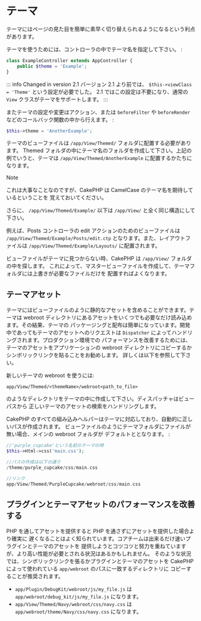 # テーマ

テーマにはページの見た目を簡単に素早く切り替えられるようになるという利点があります。

テーマを使うためには、コントローラの中でテーマ名を指定して下さい。 :

``` php
class ExampleController extends AppController {
    public $theme = 'Example';
}
```

::: info Changed in version 2.1
バージョン 2.1 より前では、 `$this->viewClass = 'Theme'` という設定が必要でした。 2.1 ではこの設定は不要になり、通常の `View` クラスがテーマをサポートします。
:::

またテーマの設定や変更はアクション、または `beforeFilter` や `beforeRender`
などのコールバック関数の中から行えます。 :

``` php
$this->theme = 'AnotherExample';
```

テーマのビューファイルは `/app/View/Themed/` フォルダに配置する必要があります。
Themed フォルダの中にテーマ名のフォルダを作成して下さい。上記の例でいうと、テーマは
`/app/View/Themed/AnotherExample` に配置するかたちになります。

> [!NOTE]
> これは大事なことなのですが、CakePHP は CamelCase のテーマ名を期待しているということを
> 覚えておいてください。

さらに、 `/app/View/Themed/Example/` 以下は `/app/View/` と全く同じ構造にして下さい。

例えば、Posts コントローラの edit アクションのためのビューファイルは
`/app/View/Themed/Example/Posts/edit.ctp` となります。また、レイアウトファイルは
`/app/View/Themed/Example/Layouts/` に配置されます。

ビューファイルがテーマに見つからない時、CakePHP は `/app/View/` フォルダの中を探します。
これによって、マスタービューファイルを作成して、テーマフォルダには上書きが必要なファイルだけを
配置すればよくなります。

## テーマアセット

テーマにはビューファイルのように静的なアセットを含めることができます。テーマは webroot
ディレクトリにあるアセットをいくつでも必要なだけ読み込めます。その結果、テーマの
パッケージングと配布は簡単になっています。開発中であってもテーマのアセットへのリクエストは
`Dispatcher` によってハンドリングされます。プロダクション環境での
パフォーマンスを改善するためには、テーマのアセットをアプリケーションの webroot
ディレクトリにコピーするかシンボリックリンクを貼ることをお勧めします。
詳しくは以下を参照して下さい。

新しいテーマの webroot を使うには:

``` text
app/View/Themed/<themeName>/webroot<path_to_file>
```

のようなディレクトリをテーマの中に作成して下さい。ディスパッチャはビューパスから
正しいテーマのアセットの検索をハンドリングします。

CakePHP のすべての組み込みヘルパーはテーマに対応しており、自動的に正しいパスが作成されます。
ビューファイルのようにテーマフォルダにファイルが無い場合、メインの webroot フォルダが
デフォルトととなります。 :

``` php
//'purple_cupcake'という名前のテーマの時
$this->Html->css('main.css');

//パスの作成は以下の通り
/theme/purple_cupcake/css/main.css

//リンク
app/View/Themed/PurpleCupcake/webroot/css/main.css
```

## プラグインとテーマアセットのパフォーマンスを改善する

PHP を通してアセットを提供すると PHP を通さずにアセットを提供した場合より確実に
遅くなることはよく知られています。コアチームは出来るだけ速いプラグインとテーマのアセットを
提供しようとコツコツと努力を重ねていますが、より高い性能が必要とされる状況はあるかもしれません。
そのような状況では、シンボリックリンクを張るかプラグインとテーマのアセットを
CakePHP によって使われている `app/webroot` のパスに一致するディレクトリに
コピーすることが推奨されます。

- `app/Plugin/DebugKit/webroot/js/my_file.js` は
  `app/webroot/debug_kit/js/my_file.js` になります。
- `app/View/Themed/Navy/webroot/css/navy.css` は
  `app/webroot/theme/Navy/css/navy.css` になります。
